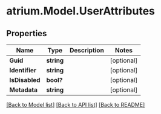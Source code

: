 # atrium.Model.UserAttributes
## Properties

Name | Type | Description | Notes
------------ | ------------- | ------------- | -------------
**Guid** | **string** |  | [optional] 
**Identifier** | **string** |  | [optional] 
**IsDisabled** | **bool?** |  | [optional] 
**Metadata** | **string** |  | [optional] 

[[Back to Model list]](../README.md#documentation-for-models) [[Back to API list]](../README.md#documentation-for-api-endpoints) [[Back to README]](../README.md)

